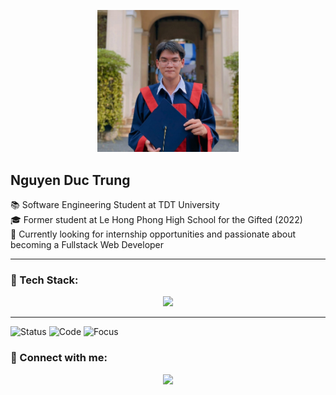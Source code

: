 <p align="center">
  <img src="https://raw.githubusercontent.com/ductrung17/ductrung17/main/banner.jpg" alt="Banner" width="45%" />
</p>

<h2 >Nguyen Duc Trung</h2>

<p >
  📚 Software Engineering Student at TDT University  
  <br>🎓 Former student at Le Hong Phong High School for the Gifted (2022)  
  <br>🚀 Currently looking for internship opportunities and passionate about becoming a Fullstack Web Developer  
</p>

---

### 🧰 Tech Stack:
<p align="center">
  <img src="https://skillicons.dev/icons?i=js,nodejs,react,flutter,mongodb,androidstudio,php,laravel,mysql,firebase,github,vscode&theme=light" />
</p>

---
![Status](https://img.shields.io/badge/Looking%20for-Internship-blue)
![Code](https://img.shields.io/badge/Code-JavaScript%20%7C%20Flutter-yellow)
![Focus](https://img.shields.io/badge/Focus-Fullstack%20Web%20Dev-brightgreen)

### 🔗 Connect with me:

<p align="center">
  <a href="https://www.linkedin.com/in/ductrung17">
    <img src="https://img.shields.io/badge/LinkedIn-blue?logo=linkedin&style=for-the-badge" />
  </a>
</p>
